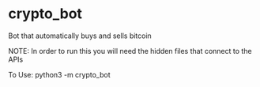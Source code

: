 # crypto_bot
Bot that automatically buys and sells bitcoin

NOTE: In order to run this you will need the hidden files that connect to the APIs

To Use:
python3 -m crypto_bot
